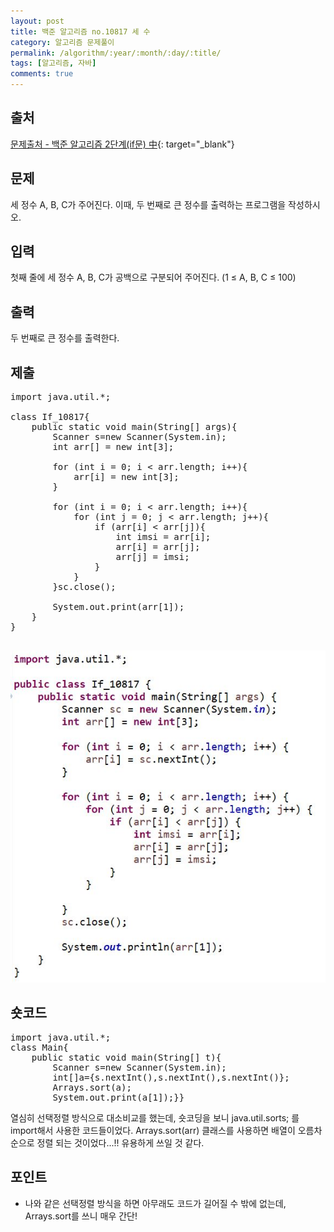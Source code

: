```yaml
---
layout: post
title: 백준 알고리즘 no.10817 세 수
category: 알고리즘 문제풀이
permalink: /algorithm/:year/:month/:day/:title/
tags: [알고리즘, 자바]
comments: true
---
```


## 출처

[문제출처 - 백준 알고리즘 2단계(if문) 中](https://www.acmicpc.net/problem/10817){: target="\_blank"}

## 문제

세 정수 A, B, C가 주어진다. 이때, 두 번째로 큰 정수를 출력하는 프로그램을 작성하시오.

## 입력

첫째 줄에 세 정수 A, B, C가 공백으로 구분되어 주어진다. (1 ≤ A, B, C ≤ 100)

## 출력

두 번째로 큰 정수를 출력한다.

## 제출

<pre>
import java.util.*;

class If_10817{
	public static void main(String[] args){
		Scanner s=new Scanner(System.in);
		int arr[] = new int[3];

        for (int i = 0; i < arr.length; i++){
            arr[i] = new int[3];
        }

        for (int i = 0; i < arr.length; i++){
            for (int j = 0; j < arr.length; j++){
                if (arr[i] < arr[j]){
                    int imsi = arr[i];
                    arr[i] = arr[j];
                    arr[j] = imsi;
                }
            }
        }sc.close();
		
		System.out.print(arr[1]);
    }
}

</pre>

![](/assets/post-img/algorithm/if_10817.jpg)

## 숏코드

<pre>
import java.util.*;
class Main{
	public static void main(String[] t){
		Scanner s=new Scanner(System.in);
		int[]a={s.nextInt(),s.nextInt(),s.nextInt()};
		Arrays.sort(a);
		System.out.print(a[1]);}}
</pre>

열심히 선택정렬 방식으로 대소비교를 했는데,
숏코딩을 보니 java.util.sorts; 를 import해서 사용한 코드들이었다.
Arrays.sort(arr) 클래스를 사용하면
배열이 오름차순으로 정렬 되는 것이었다...!!
유용하게 쓰일 것 같다.

## 포인트

- 나와 같은 선택정렬 방식을 하면 아무래도 코드가 길어질 수 밖에 없는데, Arrays.sort를 쓰니 매우 간단!
